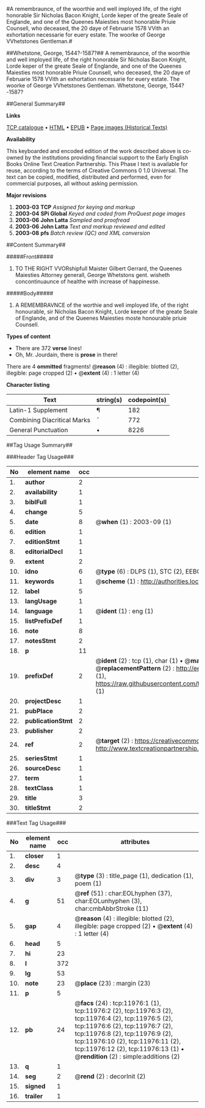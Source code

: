 #A remembraunce, of the woorthie and well imployed life, of the right honorable Sir Nicholas Bacon Knight, Lorde keper of the greate Seale of Englande, and one of the Queenes Maiesties most honorable Priuie Counsell, who deceased, the 20 daye of Februarie 1578 VVith an exhortation necessarie for euery estate. The woorke of George VVhetstones Gentleman.#

##Whetstone, George, 1544?-1587?##
A remembraunce, of the woorthie and well imployed life, of the right honorable Sir Nicholas Bacon Knight, Lorde keper of the greate Seale of Englande, and one of the Queenes Maiesties most honorable Priuie Counsell, who deceased, the 20 daye of Februarie 1578 VVith an exhortation necessarie for euery estate. The woorke of George VVhetstones Gentleman.
Whetstone, George, 1544?-1587?

##General Summary##

**Links**

[TCP catalogue](http://www.ota.ox.ac.uk/tcp/)  • 
[HTML](http://tei.it.ox.ac.uk/tcp/Texts-HTML/free/A15/A15041.html)  • 
[EPUB](http://tei.it.ox.ac.uk/tcp/Texts-EPUB/free/A15/A15041.epub) • 
[Page images (Historical Texts)](https://data.historicaltexts.jisc.ac.uk/view?pubId=eebo-99846974e&pageId=eebo-99846974e-11976-1)

**Availability**

This keyboarded and encoded edition of the
	       work described above is co-owned by the institutions
	       providing financial support to the Early English Books
	       Online Text Creation Partnership. This Phase I text is
	       available for reuse, according to the terms of Creative
	       Commons 0 1.0 Universal. The text can be copied,
	       modified, distributed and performed, even for
	       commercial purposes, all without asking permission.

**Major revisions**

1. __2003-03__ __TCP__ *Assigned for keying and markup*
1. __2003-04__ __SPi Global__ *Keyed and coded from ProQuest page images*
1. __2003-06__ __John Latta__ *Sampled and proofread*
1. __2003-06__ __John Latta__ *Text and markup reviewed and edited*
1. __2003-08__ __pfs__ *Batch review (QC) and XML conversion*

##Content Summary##

#####Front#####

1. TO THE RIGHT VVORshipfull Maister Gilbert Gerrard, the Queenes Maiesties Attorney generall, George Whetstons gent. wisheth concontinuaunce of healthe with increase of happinesse.

#####Body#####

1. A REMEMBRAVNCE of the worthie and well imployed life, of the right honourable, sir Nicholas Bacon Knight, Lorde keeper of the greate Seale of Englande, and of the Queenes Maiesties moste honourable priuie Counsell.

**Types of content**

  * There are 372 **verse** lines!
  * Oh, Mr. Jourdain, there is **prose** in there!

There are 4 **ommitted** fragments! 
 @__reason__ (4) : illegible: blotted (2), illegible: page cropped (2)  •  @__extent__ (4) : 1 letter (4)

**Character listing**


|Text|string(s)|codepoint(s)|
|---|---|---|
|Latin-1 Supplement|¶|182|
|Combining             Diacritical Marks|̄|772|
|General Punctuation|•|8226|

##Tag Usage Summary##

###Header Tag Usage###

|No|element name|occ|attributes|
|---|---|---|---|
|1.|__author__|2||
|2.|__availability__|1||
|3.|__biblFull__|1||
|4.|__change__|5||
|5.|__date__|8| @__when__ (1) : 2003-09 (1)|
|6.|__edition__|1||
|7.|__editionStmt__|1||
|8.|__editorialDecl__|1||
|9.|__extent__|2||
|10.|__idno__|6| @__type__ (6) : DLPS (1), STC (2), EEBO-CITATION (1), PROQUEST (1), VID (1)|
|11.|__keywords__|1| @__scheme__ (1) : http://authorities.loc.gov/ (1)|
|12.|__label__|5||
|13.|__langUsage__|1||
|14.|__language__|1| @__ident__ (1) : eng (1)|
|15.|__listPrefixDef__|1||
|16.|__note__|8||
|17.|__notesStmt__|2||
|18.|__p__|11||
|19.|__prefixDef__|2| @__ident__ (2) : tcp (1), char (1)  •  @__matchPattern__ (2) : ([0-9\-]+):([0-9IVX]+) (1), (.+) (1)  •  @__replacementPattern__ (2) : http://eebo.chadwyck.com/downloadtiff?vid=$1&page=$2 (1), https://raw.githubusercontent.com/textcreationpartnership/Texts/master/tcpchars.xml#$1 (1)|
|20.|__projectDesc__|1||
|21.|__pubPlace__|2||
|22.|__publicationStmt__|2||
|23.|__publisher__|2||
|24.|__ref__|2| @__target__ (2) : https://creativecommons.org/publicdomain/zero/1.0/ (1), http://www.textcreationpartnership.org/docs/. (1)|
|25.|__seriesStmt__|1||
|26.|__sourceDesc__|1||
|27.|__term__|1||
|28.|__textClass__|1||
|29.|__title__|3||
|30.|__titleStmt__|2||


###Text Tag Usage###

|No|element name|occ|attributes|
|---|---|---|---|
|1.|__closer__|1||
|2.|__desc__|4||
|3.|__div__|3| @__type__ (3) : title_page (1), dedication (1), poem (1)|
|4.|__g__|51| @__ref__ (51) : char:EOLhyphen (37), char:EOLunhyphen (3), char:cmbAbbrStroke (11)|
|5.|__gap__|4| @__reason__ (4) : illegible: blotted (2), illegible: page cropped (2)  •  @__extent__ (4) : 1 letter (4)|
|6.|__head__|5||
|7.|__hi__|23||
|8.|__l__|372||
|9.|__lg__|53||
|10.|__note__|23| @__place__ (23) : margin (23)|
|11.|__p__|5||
|12.|__pb__|24| @__facs__ (24) : tcp:11976:1 (1), tcp:11976:2 (2), tcp:11976:3 (2), tcp:11976:4 (2), tcp:11976:5 (2), tcp:11976:6 (2), tcp:11976:7 (2), tcp:11976:8 (2), tcp:11976:9 (2), tcp:11976:10 (2), tcp:11976:11 (2), tcp:11976:12 (2), tcp:11976:13 (1)  •  @__rendition__ (2) : simple:additions (2)|
|13.|__q__|1||
|14.|__seg__|2| @__rend__ (2) : decorInit (2)|
|15.|__signed__|1||
|16.|__trailer__|1||
